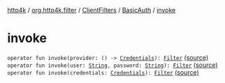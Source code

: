 [http4k](../../../index.md) / [org.http4k.filter](../../index.md) / [ClientFilters](../index.md) / [BasicAuth](index.md) / [invoke](./invoke.md)

# invoke

`operator fun invoke(provider: () -> `[`Credentials`](../../../org.http4k.core/-credentials/index.md)`): `[`Filter`](../../../org.http4k.core/-filter/index.md) [(source)](https://github.com/http4k/http4k/blob/master/http4k-core/src/main/kotlin/org/http4k/filter/ClientFilters.kt#L56)
`operator fun invoke(user: `[`String`](https://kotlinlang.org/api/latest/jvm/stdlib/kotlin/-string/index.html)`, password: `[`String`](https://kotlinlang.org/api/latest/jvm/stdlib/kotlin/-string/index.html)`): `[`Filter`](../../../org.http4k.core/-filter/index.md) [(source)](https://github.com/http4k/http4k/blob/master/http4k-core/src/main/kotlin/org/http4k/filter/ClientFilters.kt#L60)
`operator fun invoke(credentials: `[`Credentials`](../../../org.http4k.core/-credentials/index.md)`): `[`Filter`](../../../org.http4k.core/-filter/index.md) [(source)](https://github.com/http4k/http4k/blob/master/http4k-core/src/main/kotlin/org/http4k/filter/ClientFilters.kt#L61)